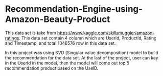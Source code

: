 # Recommendation-Engine-using-Amazon-Beauty-Product

This data set is take from https://www.kaggle.com/skillsmuggler/amazon-ratings. 
This data set contain 4 column which are UserId, ProductId, Rating and Timestamp, and total 1048576 row in this data set.

In this project was using SVD (Singular value decomposition) model to build the recommendation for the data set. 
At the last of the project, user can key in the UserId in the model, then the model will come out top 5 recommendation product based on the UseID.
